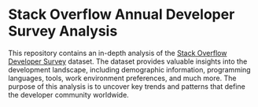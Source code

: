 # Stack Overflow Annual Developer Survey Analysis

This repository contains an in-depth analysis of the [Stack Overflow Developer Survey](https://survey.stackoverflow.com/) dataset. The dataset provides valuable insights into the development landscape, including demographic information, programming languages, tools, work environment preferences, and much more. The purpose of this analysis is to uncover key trends and patterns that define the developer community worldwide.
